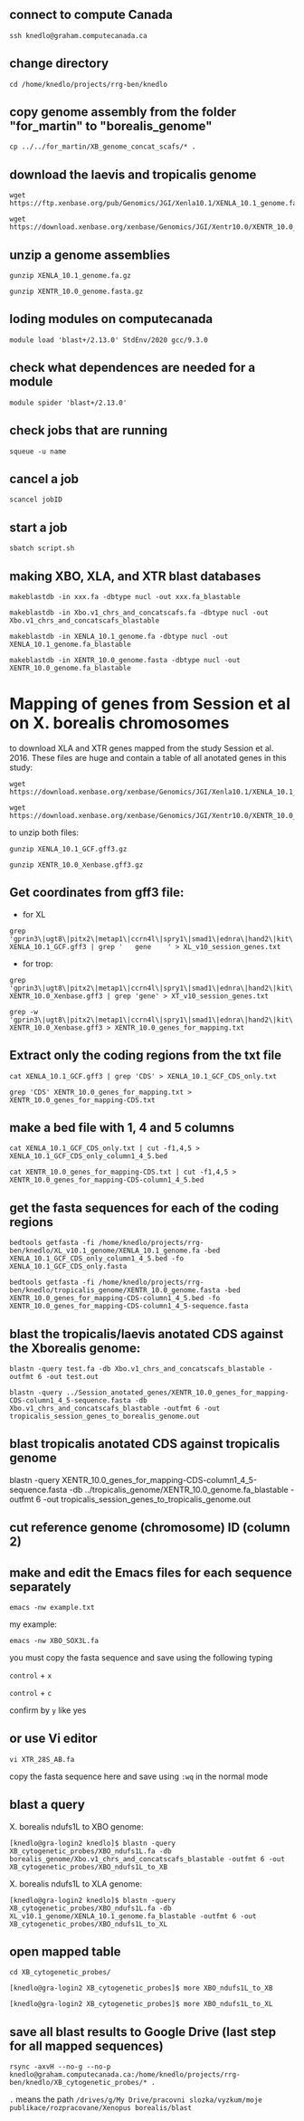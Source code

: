 ## connect to compute Canada
```
ssh knedlo@graham.computecanada.ca
```
## change directory

```
cd /home/knedlo/projects/rrg-ben/knedlo
```

## copy genome assembly from the folder "for_martin" to "borealis_genome"
```
cp ../../for_martin/XB_genome_concat_scafs/* .
```
## download the laevis and tropicalis genome
```
wget https://ftp.xenbase.org/pub/Genomics/JGI/Xenla10.1/XENLA_10.1_genome.fa.gz

wget https://download.xenbase.org/xenbase/Genomics/JGI/Xentr10.0/XENTR_10.0_genome.fasta.gz
```

## unzip a genome assemblies
```
gunzip XENLA_10.1_genome.fa.gz

gunzip XENTR_10.0_genome.fasta.gz
```

## loding modules on computecanada
```
module load 'blast+/2.13.0' StdEnv/2020 gcc/9.3.0
```

## check what dependences are needed for a module
```
module spider 'blast+/2.13.0'
```

## check jobs that are running
```
squeue -u name
```
## cancel a job
```
scancel jobID
```
## start a job
```
sbatch script.sh
```
## making XBO, XLA, and XTR blast databases
```
makeblastdb -in xxx.fa -dbtype nucl -out xxx.fa_blastable
```

```
makeblastdb -in Xbo.v1_chrs_and_concatscafs.fa -dbtype nucl -out Xbo.v1_chrs_and_concatscafs_blastable

makeblastdb -in XENLA_10.1_genome.fa -dbtype nucl -out XENLA_10.1_genome.fa_blastable

makeblastdb -in XENTR_10.0_genome.fasta -dbtype nucl -out XENTR_10.0_genome.fa_blastable
```

# Mapping of genes from Session et al on X. borealis chromosomes

to download XLA and XTR genes mapped from the study Session et al. 2016. These files are huge and contain a table of all anotated genes in this study:

```
wget https://download.xenbase.org/xenbase/Genomics/JGI/Xenla10.1/XENLA_10.1_GCF.gff3.gz
```

```
wget https://download.xenbase.org/xenbase/Genomics/JGI/Xentr10.0/XENTR_10.0_Xenbase.gff3.gz 
```

to unzip both files:

```
gunzip XENLA_10.1_GCF.gff3.gz
```

```
gunzip XENTR_10.0_Xenbase.gff3.gz
```

## Get coordinates from gff3 file:


* for XL
```
grep 'gprin3\|ugt8\|pitx2\|metap1\|ccrn4l\|spry1\|smad1\|ednra\|hand2\|kit\|fgfr3\|wdr1\|ncbp1\|midn\|fkbp8\|tpm4\|cer1\|rps6\|bcl2l2\|dmrt1\|gna14\|ntrk2\|zmat5\|med13l\|mlec\|gltp\|fzd10\|prrc1\|noc4l\|riok2\|papd4\|nipbl\|smad7\|rax\|ctse\|rcc1\|phactr4\|aipl1\|myo1c\|ift20\|traf4\|chmp2b\|ets2\|gabpa\|gap43\|igsf11\|myog\|gjb3\|ulk2\|tbx2\|lims1\|efnb2\|cblb\|nup88\|tmem194a\|cacnb3\|col2a1\|dctn2\|map3k12\|pgr\|krt18\|pds5b\|arrb1\|ppfibp1\|clint1\|ccdc69\|sap30l\|hnrnph1\|larp1\|hmp19\|tspan17\|prickle1\|usp44\|lgr5\|guca1a\|scamp5\|celf2\|flnc\|rab27a\|rasgrf1\|nodal6\|pin1\|znf703\|psmb6\|cdca5\|foxa4\|igf2\|syt12\|pax6\|depdc7\|accs\|myod1\|hsbp1\|coq9\|fa2h\|psma4\|lhx9\|npl\|gtf2b\|mcm5\|h1f0\|mgc75753\|gmppb\|atf4\|chchd4\|t\|fbxo5\|lgalsl\|rnf8\|mix1\|bmp2\|epcam\|rtn4\|aim1\|bach2\|tdrp\|ect2\|ssr3\|slc25a36\|epha4\|sox11\|mycn\|laptm4a\|pccb\|ubxn2a\|stk17a\|ctnnb1\|hoxa4\|meox2\|bmi1\|fzd8\|klf6\|znf622\|prpf4b\|rbm24\|sox4\|tshz1\|sox17a\|gata6\|oxr1\|mmp16\|matn2\|med30\|ptp4a3\|ndrg1\|cuedc2\|slc2a9\|zranb1\|cdk1\|bicc1\|pcdh15\|vax1\|btg4\|sdhd\|atad3a\|xilr2\|spib\|cacng6\|glul\|atp6ap1.2\|apln\|rlim\|vasp\|fam199x\|bag6\|irf2bpl\|flot1\|yif1b\|meis3\|gsc\|gtf2a1\|ttc7b\|bmp4\|adssl1\|foxa1\|slc39a9\|vangl2\|znf652\|krt\|sdc4\|chmp6\|psme3\|wdr16\|grb2\|rpl13a\|dapl1\|arpc1b\|gmppa\|cxcr4\|ssb\|ag1\|ndufa10\|ikzf2\|ccnyl1\|nop58\|nde1\|nubp1\|ern2' XENLA_10.1_GCF.gff3 | grep '   gene    ' > XL_v10_session_genes.txt
```

* for trop:
```
grep 'gprin3\|ugt8\|pitx2\|metap1\|ccrn4l\|spry1\|smad1\|ednra\|hand2\|kit\|fgfr3\|wdr1\|ncbp1\|midn\|fkbp8\|tpm4\|cer1\|rps6\|bcl2l2\|dmrt1\|gna14\|ntrk2\|zmat5\|med13l\|mlec\|gltp\|fzd10\|prrc1\|noc4l\|riok2\|papd4\|nipbl\|smad7\|rax\|ctse\|rcc1\|phactr4\|aipl1\|myo1c\|ift20\|traf4\|chmp2b\|ets2\|gabpa\|gap43\|igsf11\|myog\|gjb3\|ulk2\|tbx2\|lims1\|efnb2\|cblb\|nup88\|tmem194a\|cacnb3\|col2a1\|dctn2\|map3k12\|pgr\|krt18\|pds5b\|arrb1\|ppfibp1\|clint1\|ccdc69\|sap30l\|hnrnph1\|larp1\|hmp19\|tspan17\|prickle1\|usp44\|lgr5\|guca1a\|scamp5\|celf2\|flnc\|rab27a\|rasgrf1\|nodal6\|pin1\|znf703\|psmb6\|cdca5\|foxa4\|igf2\|syt12\|pax6\|depdc7\|accs\|myod1\|hsbp1\|coq9\|fa2h\|psma4\|lhx9\|npl\|gtf2b\|mcm5\|h1f0\|mgc75753\|gmppb\|atf4\|chchd4\|t\|fbxo5\|lgalsl\|rnf8\|mix1\|bmp2\|epcam\|rtn4\|aim1\|bach2\|tdrp\|ect2\|ssr3\|slc25a36\|epha4\|sox11\|mycn\|laptm4a\|pccb\|ubxn2a\|stk17a\|ctnnb1\|hoxa4\|meox2\|bmi1\|fzd8\|klf6\|znf622\|prpf4b\|rbm24\|sox4\|tshz1\|sox17a\|gata6\|oxr1\|mmp16\|matn2\|med30\|ptp4a3\|ndrg1\|cuedc2\|slc2a9\|zranb1\|cdk1\|bicc1\|pcdh15\|vax1\|btg4\|sdhd\|atad3a\|xilr2\|spib\|cacng6\|glul\|atp6ap1.2\|apln\|rlim\|vasp\|fam199x\|bag6\|irf2bpl\|flot1\|yif1b\|meis3\|gsc\|gtf2a1\|ttc7b\|bmp4\|adssl1\|foxa1\|slc39a9\|vangl2\|znf652\|krt\|sdc4\|chmp6\|psme3\|wdr16\|grb2\|rpl13a\|dapl1\|arpc1b\|gmppa\|cxcr4\|ssb\|ag1\|ndufa10\|ikzf2\|ccnyl1\|nop58\|nde1\|nubp1\|ern2' XENTR_10.0_Xenbase.gff3 | grep 'gene' > XT_v10_session_genes.txt

grep -w 'gprin3\|ugt8\|pitx2\|metap1\|ccrn4l\|spry1\|smad1\|ednra\|hand2\|kit\|fgfr3\|wdr1\|ncbp1\|midn\|fkbp8\|tpm4\|cer1\|rps6\|bcl2l2\|dmrt1\|gna14\|ntrk2\|zmat5\|med13l\|mlec\|gltp\|fzd10\|prrc1\|noc4l\|riok2\|papd4\|nipbl\|smad7\|rax\|ctse\|rcc1\|phactr4\|aipl1\|myo1c\|ift20\|traf4\|chmp2b\|ets2\|gabpa\|gap43\|igsf11\|myog\|gjb3\|ulk2\|tbx2\|lims1\|efnb2\|cblb\|nup88\|tmem194a\|cacnb3\|col2a1\|dctn2\|map3k12\|pgr\|krt18\|pds5b\|arrb1\|ppfibp1\|clint1\|ccdc69\|sap30l\|hnrnph1\|larp1\|hmp19\|tspan17\|prickle1\|usp44\|lgr5\|guca1a\|scamp5\|celf2\|flnc\|rab27a\|rasgrf1\|nodal6\|pin1\|znf703\|psmb6\|cdca5\|foxa4\|igf2\|syt12\|pax6\|depdc7\|accs\|myod1\|hsbp1\|coq9\|fa2h\|psma4\|lhx9\|npl\|gtf2b\|mcm5\|h1f0\|mgc75753\|gmppb\|atf4\|chchd4\|t\|fbxo5\|lgalsl\|rnf8\|mix1\|bmp2\|epcam\|rtn4\|aim1\|bach2\|tdrp\|ect2\|ssr3\|slc25a36\|epha4\|sox11\|mycn\|laptm4a\|pccb\|ubxn2a\|stk17a\|ctnnb1\|hoxa4\|meox2\|bmi1\|fzd8\|klf6\|znf622\|prpf4b\|rbm24\|sox4\|tshz1\|sox17a\|gata6\|oxr1\|mmp16\|matn2\|med30\|ptp4a3\|ndrg1\|cuedc2\|slc2a9\|zranb1\|cdk1\|bicc1\|pcdh15\|vax1\|btg4\|sdhd\|atad3a\|xilr2\|spib\|cacng6\|glul\|atp6ap1.2\|apln\|rlim\|vasp\|fam199x\|bag6\|irf2bpl\|flot1\|yif1b\|meis3\|gsc\|gtf2a1\|ttc7b\|bmp4\|adssl1\|foxa1\|slc39a9\|vangl2\|znf652\|krt\|sdc4\|chmp6\|psme3\|wdr16\|grb2\|rpl13a\|dapl1\|arpc1b\|gmppa\|cxcr4\|ssb\|ag1\|ndufa10\|ikzf2\|ccnyl1\|nop58\|nde1\|nubp1\|ern2' XENTR_10.0_Xenbase.gff3 > XENTR_10.0_genes_for_mapping.txt
```

## Extract only the coding regions from the txt file

```
cat XENLA_10.1_GCF.gff3 | grep 'CDS' > XENLA_10.1_GCF_CDS_only.txt

grep 'CDS' XENTR_10.0_genes_for_mapping.txt > XENTR_10.0_genes_for_mapping-CDS.txt
```

## make a bed file with 1, 4 and 5 columns
```
cat XENLA_10.1_GCF_CDS_only.txt | cut -f1,4,5 > XENLA_10.1_GCF_CDS_only_column1_4_5.bed

cat XENTR_10.0_genes_for_mapping-CDS.txt | cut -f1,4,5 > XENTR_10.0_genes_for_mapping-CDS-column1_4_5.bed
```

## get the fasta sequences for each of the coding regions

```
bedtools getfasta -fi /home/knedlo/projects/rrg-ben/knedlo/XL_v10.1_genome/XENLA_10.1_genome.fa -bed XENLA_10.1_GCF_CDS_only_column1_4_5.bed -fo XENLA_10.1_GCF_CDS_only.fasta

bedtools getfasta -fi /home/knedlo/projects/rrg-ben/knedlo/tropicalis_genome/XENTR_10.0_genome.fasta -bed XENTR_10.0_genes_for_mapping-CDS-column1_4_5.bed -fo XENTR_10.0_genes_for_mapping-CDS-column1_4_5-sequence.fasta
```


## blast the tropicalis/laevis anotated CDS against the Xborealis genome:
```
blastn -query test.fa -db Xbo.v1_chrs_and_concatscafs_blastable -outfmt 6 -out test.out

blastn -query ../Session_anotated_genes/XENTR_10.0_genes_for_mapping-CDS-column1_4_5-sequence.fasta -db Xbo.v1_chrs_and_concatscafs_blastable -outfmt 6 -out tropicalis_session_genes_to_borealis_genome.out
```

## blast tropicalis anotated CDS against tropicalis genome

blastn -query XENTR_10.0_genes_for_mapping-CDS-column1_4_5-sequence.fasta -db ../tropicalis_genome/XENTR_10.0_genome.fa_blastable -outfmt 6 -out tropicalis_session_genes_to_tropicalis_genome.out

## cut reference genome (chromosome) ID (column 2) 




## make and edit the Emacs files for each sequence separately
```
emacs -nw example.txt
```
my example:
```
emacs -nw XBO_SOX3L.fa
```

you must copy the fasta sequence and save using the following typing

`control` + `x`

`control` + `c`

confirm by `y` like yes

## or use Vi editor

```
vi XTR_28S_AB.fa 
```
copy the fasta sequence here and save using ```:wq``` in the normal mode

## blast a query
X. borealis ndufs1L to XBO genome:
```
[knedlo@gra-login2 knedlo]$ blastn -query XB_cytogenetic_probes/XBO_ndufs1L.fa -db borealis_genome/Xbo.v1_chrs_and_concatscafs_blastable -outfmt 6 -out XB_cytogenetic_probes/XBO_ndufs1L_to_XB
```
X. borealis ndufs1L to XLA genome:
```
[knedlo@gra-login2 knedlo]$ blastn -query XB_cytogenetic_probes/XBO_ndufs1L.fa -db XL_v10.1_genome/XENLA_10.1_genome.fa_blastable -outfmt 6 -out XB_cytogenetic_probes/XBO_ndufs1L_to_XL
```
## open mapped table
```
cd XB_cytogenetic_probes/
```
```
[knedlo@gra-login2 XB_cytogenetic_probes]$ more XBO_ndufs1L_to_XB
```
```
[knedlo@gra-login2 XB_cytogenetic_probes]$ more XBO_ndufs1L_to_XL 
```
## save all blast results to Google Drive (last step for all mapped sequences)
```
rsync -axvH --no-g --no-p knedlo@graham.computecanada.ca:/home/knedlo/projects/rrg-ben/knedlo/XB_cytogenetic_probes/* .
```
```.``` means the path ```/drives/g/My Drive/pracovni slozka/vyzkum/moje publikace/rozpracovane/Xenopus borealis/blast```
